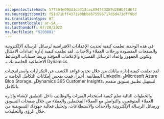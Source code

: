 ```yaml
---
ms.openlocfilehash: 57f584e093d3cb413cac894f43289d288bf1d6f2
ms.sourcegitcommit: f51d71bff43719bbbb8675596717d5d472dff9bd
ms.translationtype: HT
ms.contentlocale: ar-SA
ms.lasthandoff: 07/28/2022
ms.locfileid: "9203881"
---
```

في هذه الوحدة، تعلمت كيفية تحديث الإعدادات الافتراضية لرسائل الرسالة الإلكترونية والصفحات المقصودة ورحلات العملاء والأحداث. لقد تعلمت كيفية إدارة إعدادات الامتثال وتكوين الجمهور وإعداد الرسائل القصيرة والإعلامات المؤقتة وربط حسابات الوسائط الاجتماعية الخاصة بك بـ Dynamics. 

لقد تعلمت كيفية إدارة بياناتك من خلال تحديد قواعد الكشف عن التكرارات واستراتيجيات المطابقة. أخيراً، قمت بفحص إمكانات التكامل الخاصة بـ LinkedIn، وMicrosoft Azure ‏Blob Storage، وDynamics 365 Customer Insights، لتسهيل تطبيق تسويق متقدم بالكامل.

والخطوات التالية تعلم كيفية استخدام الميزات والوظائف داخل التطبيق لإنشاء وإدارة العملاء المتوقعين، والتواصل مع العملاء المحتملين والعملاء من خلال صفحات التسويق ورسائل الرسالة الإلكترونية والأحداث والاستطلاعات، وتحليل فعالية جهودك التسويقية من خلال الرؤى والتحليلات.

